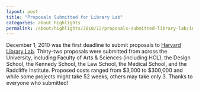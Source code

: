 ```yaml
---
layout: post
title: "Proposals Submitted for Library Lab"
categories: about highlights
permalink: /about/highlights/2010/12/proposals-submitted-library-lab/index.html
---
```

<p>December 1, 2010 was the first deadline to submit proposals to <a href="http://osc.hul.harvard.edu/liblab">Harvard Library Lab</a>.  Thirty-two proposals were submitted from across the University, including Faculty of Arts &amp; Sciences (including HCL), the Design School, the Kennedy School, the Law School, the Medical School, and the Radcliffe Institute.  Proposed costs ranged from $3,000 to $300,000 and while some projects might take 52 weeks, others may take only 3.  Thanks to everyone who submitted!</p>
